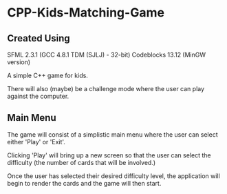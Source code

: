 # CPP-Kids-Matching-Game

## Created Using
SFML 2.3.1 (GCC 4.8.1 TDM (SJLJ) - 32-bit)
Codeblocks 13.12 (MinGW version)

A simple C++ game for kids.

There will also (maybe) be a challenge mode where the user can play against the computer.

## Main Menu
The game will consist of a simplistic main menu where the user can select either 'Play' or 'Exit'.

Clicking 'Play' will bring up a new screen so that the user can select the difficulty (the number of cards that will be involved.)

Once the user has selected their desired difficulty level, the application will begin to render the cards and the game will then start.

